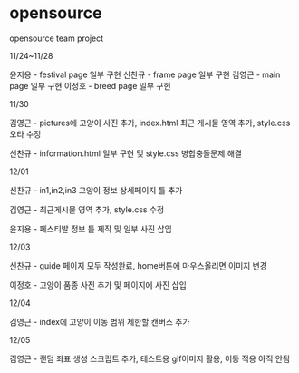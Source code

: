 # opensource

opensource team project

11/24~11/28

윤지용 - festival page 일부 구현
신찬규 - frame page 일부 구현
김영근 - main page 일부 구현
이정호 - breed page 일부 구현

11/30

김영근 - pictures에 고양이 사진 추가, index.html 최근 게시물 영역 추가, style.css 오타 수정

신찬규 - information.html 일부 구현 및 style.css 병합충돌문제 해결

12/01

신찬규 - in1,in2,in3 고양이 정보 상세페이지 틀 추가

김영근 - 최근게시물 영역 추가, style.css 수정

윤지용 - 페스티발 정보 틀 제작 및 일부 사진 삽입

12/03

신찬규 - guide 페이지 모두 작성완료, home버튼에 마우스올리면 이미지 변경

이정호 - 고양이 품종 사진 추가 및 페이지에 사진 삽입

12/04

김영근 - index에 고양이 이동 범위 제한할 캔버스 추가

12/05

김영근 - 랜덤 좌표 생성 스크립트 추가, 테스트용 gif이미지 활용, 이동 적용 아직 안됨